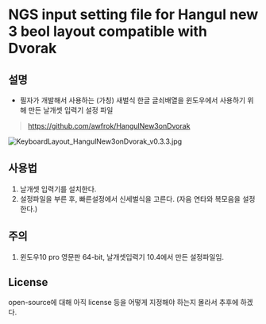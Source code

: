 # NGS input setting file for Hangul new 3 beol layout compatible with Dvorak


 ## 설명

- 필자가 개발해서 사용하는 (가칭) 새벌식 한글 글쇠배열을 윈도우에서 사용하기 위해 만든 날개셋 입력기 설정 파일

> https://github.com/awfrok/HangulNew3onDvorak

![KeyboardLayout_HangulNew3onDvorak_v0.3.3.jpg](https://github.com/awfrok/HangulNew3onDvorak/raw/master/KeyboardLayout_HangulNew3onDvorak_v0.3.3.jpg?raw=true)


## 사용법

1. 날개셋 입력기를 설치한다.
2. 설정파일을 부른 후, 빠른설정에서 신세벌식을 고른다. (자음 연타와 복모음을 설정한다.)



## 주의

1. 윈도우10 pro 영문판 64-bit, 날개셋입력기 10.4에서 만든 설정파일임.

## License

open-source에 대해 아직 license 등을 어떻게 지정해야 하는지 몰라서 추후에 하겠다.


